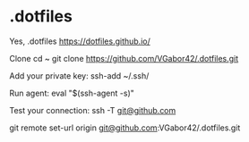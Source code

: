 # .dotfiles
Yes, .dotfiles
https://dotfiles.github.io/

Clone
cd ~
git clone https://github.com/VGabor42/.dotfiles.git

Add your private key:
ssh-add ~/.ssh/<ssh-private-key>

Run agent:
eval "$(ssh-agent -s)"

Test your connection:
ssh -T git@github.com

git remote set-url origin git@github.com:VGabor42/.dotfiles.git
